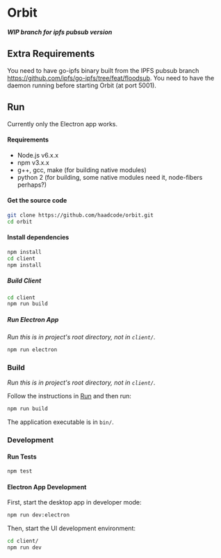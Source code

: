 # Orbit

***WIP branch for ipfs pubsub version***

## Extra Requirements

You need to have go-ipfs binary built from the IPFS pubsub branch https://github.com/ipfs/go-ipfs/tree/feat/floodsub. You need to have the daemon running before starting Orbit (at port 5001).

## Run

Currently only the Electron app works.

#### Requirements

- Node.js v6.x.x
- npm v3.x.x
- g++, gcc, make (for building native modules)
- python 2 (for building, some native modules need it, node-fibers perhaps?)

#### Get the source code

```sh
git clone https://github.com/haadcode/orbit.git
cd orbit
```

#### Install dependencies

```sh
npm install
cd client
npm install
```

##### Build Client

```sh
cd client
npm run build
```

##### Run Electron App

*Run this is in project's root directory, not in `client/`.*

```sh
npm run electron
```

### Build

*Run this is in project's root directory, not in `client/`.*

Follow the instructions in [Run](#run) and then run:
```sh
npm run build
```

The application executable is in `bin/`.

### Development

#### Run Tests

```sh
npm test
```

#### Electron App Development

First, start the desktop app in developer mode:

```sh
npm run dev:electron
```

Then, start the UI development environment:

```sh
cd client/
npm run dev
```
